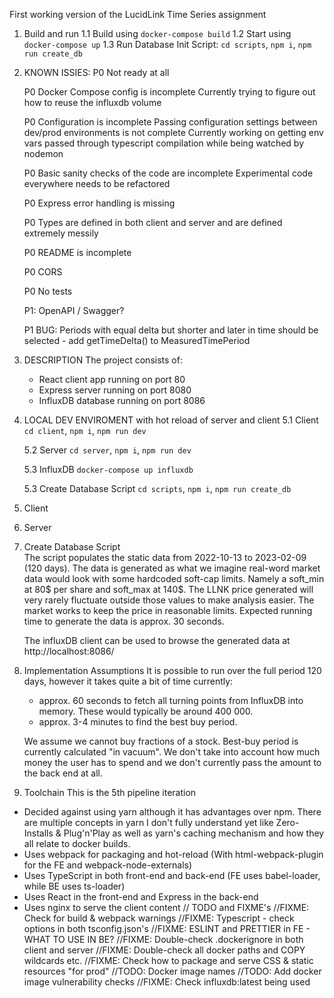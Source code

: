 First working version of the LucidLink Time Series assignment

1. Build and run
1.1 Build using `docker-compose build`
1.2 Start using `docker-compose up`
1.3 Run Database Init Script: `cd scripts`, `npm i`, `npm run create_db`

2. KNOWN ISSIES:
    P0 Not ready at all

    P0 Docker Compose config is incomplete
        Currently trying to figure out how to reuse the influxdb volume

    P0 Configuration is incomplete
        Passing configuration settings between dev/prod environments is not complete
        Currently working on getting env vars passed through typescript compilation while being watched by nodemon

    P0 Basic sanity checks of the code are incomplete
        Experimental code everywhere needs to be refactored

    P0 Express error handling is missing
  
    P0 Types are defined in both client and server and are defined extremely messily

    P0 README is incomplete

    P0 CORS

    P0 No tests

    P1: OpenAPI / Swagger?

    P1 BUG: Periods with equal delta but shorter and later in time should be selected - add getTimeDelta() to MeasuredTimePeriod

3. DESCRIPTION
    The project consists of:
    - React client app running on port 80
    - Express server running on port 8080
    - InfluxDB database running on port 8086

4. LOCAL DEV ENVIROMENT with hot reload of server and client
    5.1 Client
        `cd client`, `npm i`, `npm run dev`

    5.2 Server
        `cd server`, `npm i`, `npm run dev`

    5.3 InfluxDB
        `docker-compose up influxdb`

    5.3 Create Database Script
        `cd scripts`, `npm i`, `npm run create_db`

6. Client
    
7. Server

8. Create Database Script    
    The script populates the static data from 2022-10-13 to 2023-02-09 (120 days).
    The data is generated as what we imagine real-word market data would look with some hardcoded soft-cap limits. Namely a soft_min at 80$ per share and soft_max at 140$. The LLNK price generated will very rarely fluctuate outside those values to make analysis easier. The market works to keep the price in reasonable limits.
    Expected running time to generate the data is approx. 30 seconds.

    The influxDB client can be used to browse the generated data at http://localhost:8086/

9. Implementation Assumptions
    It is possible to run over the full period 120 days, however it takes quite a bit of time currently:
    - approx. 60 seconds to fetch all turning points from InfluxDB into memory. These would typically be around 400 000.
    - approx. 3-4 minutes to find the best buy period.

    We assume we cannot buy fractions of a stock.
    Best-buy period is currently calculated "in vacuum". We don't take into account how much money the user has to spend and we don't currently pass the amount to the back end at all. 

10. Toolchain
This is the 5th pipeline iteration
- Decided against using yarn although it has advantages over npm. There are multiple concepts in yarn I don't fully understand yet like Zero-Installs & Plug'n'Play as well as yarn's caching mechanism and how they all relate to docker builds.
- Uses webpack for packaging and hot-reload (With html-webpack-plugin for the FE and webpack-node-externals)
- Uses TypeScript in both front-end and back-end (FE uses babel-loader, while BE uses ts-loader)
- Uses React in the front-end and Express in the back-end
- Uses nginx to serve the client content
// TODO and FIXME's
//FIXME: Check for build & webpack warnings
//FIXME: Typescript - check options in both tsconfig.json's
//FIXME: ESLINT and PRETTIER in FE - WHAT TO USE IN BE?
//FIXME: Double-check .dockerignore in both client and server
//FIXME: Double-check all docker paths and COPY wildcards etc.
//FIXME: Check how to package and serve CSS & static resources "for prod"
//TODO: Docker image names
//TODO: Add docker image vulnerability checks
//FIXME: Check influxdb:latest being used
